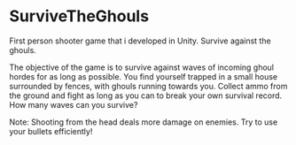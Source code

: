 # SurviveTheGhouls
First person shooter game that i developed in Unity. Survive against the ghouls.

The objective of the game is to survive against waves of incoming ghoul hordes for as long as possible. You find yourself trapped in a small house surrounded by fences, with ghouls running towards you. Collect ammo from the ground and fight as long as you can to break your own survival record. How many waves can you survive?

Note: Shooting from the head deals more damage on enemies. Try to use your bullets efficiently!
